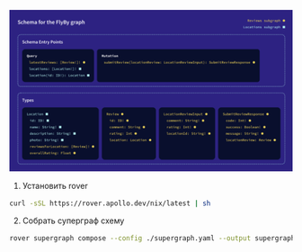 ![](./schema.png)

1) Установить rover
```bash
curl -sSL https://rover.apollo.dev/nix/latest | sh
```
2) Собрать суперграф схему
```bash
rover supergraph compose --config ./supergraph.yaml --output supergraph.graphql
```
